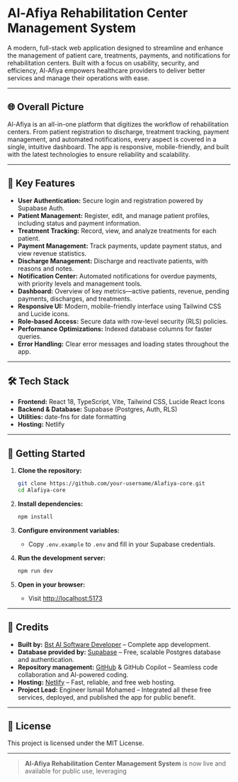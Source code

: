 # Al-Afiya Rehabilitation Center Management System

A modern, full-stack web application designed to streamline and enhance the management of patient care, treatments, payments, and notifications for rehabilitation centers. Built with a focus on usability, security, and efficiency, Al-Afiya empowers healthcare providers to deliver better services and manage their operations with ease.

---

## 🌐 Overall Picture

Al-Afiya is an all-in-one platform that digitizes the workflow of rehabilitation centers. From patient registration to discharge, treatment tracking, payment management, and automated notifications, every aspect is covered in a single, intuitive dashboard. The app is responsive, mobile-friendly, and built with the latest technologies to ensure reliability and scalability.

---

## 🚀 Key Features

- **User Authentication:** Secure login and registration powered by Supabase Auth.
- **Patient Management:** Register, edit, and manage patient profiles, including status and payment information.
- **Treatment Tracking:** Record, view, and analyze treatments for each patient.
- **Payment Management:** Track payments, update payment status, and view revenue statistics.
- **Discharge Management:** Discharge and reactivate patients, with reasons and notes.
- **Notification Center:** Automated notifications for overdue payments, with priority levels and management tools.
- **Dashboard:** Overview of key metrics—active patients, revenue, pending payments, discharges, and treatments.
- **Responsive UI:** Modern, mobile-friendly interface using Tailwind CSS and Lucide icons.
- **Role-based Access:** Secure data with row-level security (RLS) policies.
- **Performance Optimizations:** Indexed database columns for faster queries.
- **Error Handling:** Clear error messages and loading states throughout the app.

---

## 🛠️ Tech Stack

- **Frontend:** React 18, TypeScript, Vite, Tailwind CSS, Lucide React Icons
- **Backend & Database:** Supabase (Postgres, Auth, RLS)
- **Utilities:** date-fns for date formatting
- **Hosting:** Netlify

---

## 🚦 Getting Started

1. **Clone the repository:**
   ```sh
   git clone https://github.com/your-username/Alafiya-core.git
   cd Alafiya-core
   ```

2. **Install dependencies:**
   ```sh
   npm install
   ```

3. **Configure environment variables:**
   - Copy `.env.example` to `.env` and fill in your Supabase credentials.

4. **Run the development server:**
   ```sh
   npm run dev
   ```

5. **Open in your browser:**
   - Visit [http://localhost:5173](http://localhost:5173)

---

## 🙏 Credits

- **Built by:** [Bst AI Software Developer](https://bolt.new/) – Complete app development.
- **Database provided by:** [Supabase](https://supabase.com/) – Free, scalable Postgres database and authentication.
- **Repository management:** [GitHub](https://github.com/) & GitHub Copilot – Seamless code collaboration and AI-powered coding.
- **Hosting:** [Netlify](https://app.netlify.com/) – Fast, reliable, and free web hosting.
- **Project Lead:** Engineer Ismail Mohamed – Integrated all these free services, deployed, and published the app for public benefit.

---

## 📜 License

This project is licensed under the MIT License.

---

> **Al-Afiya Rehabilitation Center Management System** is now live and available for public use, leveraging